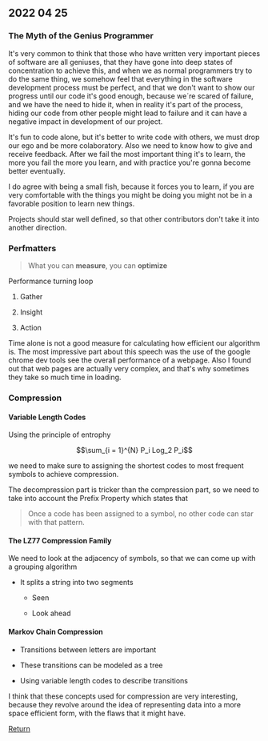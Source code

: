 ## 2022 04 25

### The Myth of the Genius Programmer

It's very common to think that those who have written very important pieces of software are all geniuses, that they have gone into deep states of concentration to achieve this, and when we as normal programmers try to do the same thing, we somehow feel that everything in the software development process must be perfect, and that we don't want to show our progress until our code it's good enough, because we´re scared of failure, and we have the need to hide it, when in reality it's part of the process, hiding our code from other people might lead to failure and it can have a negative impact in development of our project. 

It's fun to code alone, but it's better to write code with others, we must drop our ego and be more colaboratory. Also we need to know how to give and receive feedback. After we fail the most important thing it's to learn, the more you fail the more you learn, and with practice you're gonna become better eventually. 

I do agree with being a small fish, because it forces you to learn, if you are very comfortable with the things you might be doing you might not be in a favorable position to learn new things.

Projects should star well defined, so that other contributors don't take it into another direction.


### Perfmatters

> What you can **measure**, you can **optimize**

Performance turning loop 

1. Gather

2. Insight

3. Action

Time alone is not a good measure for calculating how efficient our algorithm is. The most impressive part about this speech was the use of the google chrome dev tools see the overall performance  of a webpage. Also I found out that web pages are actually very complex, and that's why sometimes they take so much time in loading. 

### Compression

#### Variable Length Codes

Using the principle of entrophy 

$$\sum_{i = 1}^{N} P_i Log_2 P_i$$ 

we need to make sure to assigning the shortest codes to most frequent symbols to achieve compression. 

The decompression part is tricker than the compression part, so we need to take into account the Prefix Property which states that 

> Once a code has been assigned to a symbol, no other code can star with that pattern.


#### The LZ77 Compression Family
We need to look at the adjacency of symbols, so that we can come up with a grouping algorithm 

+ It splits a string into two segments

    - Seen

    - Look ahead

#### Markov Chain Compression

+ Transitions between letters are important

+ These transitions can be modeled as a tree

+ Using variable length codes to describe transitions 

I think that these concepts used for compression are very interesting, because they revolve around the idea of representing data into a more space efficient form, with the flaws that it might have.

[Return](../../index.md)